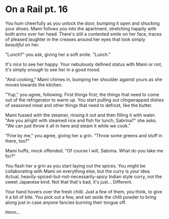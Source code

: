 # On a Rail pt. 16

You hum cheerfully as you unlock the door, bumping it open and shucking your shoes. Mami follows you into the apartment, stretching happily with both arms over her head. There's still a contented smile on her face, traces of pleased laughter in the creases around her eyes that look simply *beautiful* on her.

"Lunch?" you ask, giving her a soft smile. "Lunch."

It's *nice* to see her happy. Your nebulously defined status with Mami or not, it's simply *enough* to see her in a good mood.

"And cooking," Mami chimes in, bumping her shoulder against yours as she moves towards the kitchen.

"Yup," you agree, following. First things first; the things that need to come out of the refrigerator to warm up. You start pulling out clingwrapped dishes of seasoned meat and other things that need to defrost, like the butter.

Mami fussed with the steamer, rinsing it out and then filling it with water. "Are you alright with steamed rice and fish for lunch, Sabrina?" she asks. "We can just throw it all in here and steam it while we cook."

"Fine by me," you agree, giving her a grin. "Throw some greens and stuff in there, too?"

Mami huffs, mock offended. "Of course I will, Sabrina. What do you take me for?"

You flash her a grin as you start laying out the spices. You might be collaborating with Mami on everything else, but the curry is *your* idea. Actual, heavily-spiced-but-not-necessarily-*spicy* Indian style curry, not the sweet Japanese kind. Not that that's bad, it's just... Different.

Your hand hovers over the fresh chilli. Just a few of them, you think, to give it a bit of bite. You pick out a few, and set aside the chilli powder to bring along just in case anyone fancies burning their tongue off.

Hmm...

Mami starts laying out ingredients too, bumping her hip against yours. You smile at her, looping a companionable arm around her waist as she fusses with some utensils.

"Cream?" you ask.

"Cream stew," Mami confirms. "Homura did like it, after all."

"Good idea," you agree, smiling. "Right..." You rub your hands together, and reach for the knife. "... Actually, what do we want to chop up before I start on the chilli?"

Mami smiles, and starts pushing ingredients towards you - carrots, cabbage, potato... The list goes on with little murmurs of discussion over the cooking. The chillis go last, and then you're stepping past Mami to start the stove up while Mami turns to start the deep fryer.

Between the two of you, the kitchen is soon filled with the deliciously savoury smells of cooking food, pots simmering on the stove with fragrant steam wafting forth. Mami fusses with the fryer, expertly adding crumbed chicken without a single splatter. You work at a pan, laying out dumplings before adding water and covering them to steam-fry to a nice golden brown.

On the kitchen table behind you lies freshly steamed mochi dough - they just needed a minute or two to cool down. Mami gets there first, though, and grabs the roller and the dough, flashing you a smile.

You return the smile and twirl past her to check on the steamer with your actual lunch in it. Flicking a glance at the various pots on the stove, you grin at Mami. "Lunch in five?" you ask.

Mami smiles. "Help me with the mochi?"

"Of course," you say, hurrying over and grabbed the discs of dough Mami stamps out to wrap up sweet red bean paste. You make short work of that, producing a neat pile of the little sweet dumplings, and then between Mami and yourself, you dust off the table so that you can lay out your lunch.

Smiling at Mami over the simple, lightly seasoned steamed fish and rice and vegetables, you dig in to your lunch. You only have a few minutes before it's time to be busy with cooking again, after all.

"Say, Sabrina?" Mami asks, between dainty bites. "What was that printout you asked Miss Kure for?"

"Oh," you say. Well. There's a matter of some contention with yourself, isn't it? You've been dickering over whether you should spend some time to do something with that information or not. "Uh, I had Kirika do some research for me, because she has a lot of time spare to spend on the Internet and all, yeah?"

Mami nods, scarfing down some fish.

"There's a magical girl named Kuroki who hasn't been seen in the last few days," you explain. "And, uh-"

Mami smiles at you. "You want to look for her?"

"I'm not going anywhere," you say, reaching across the table to cover her hand. "I might want to spare a bit of time to try some Grief devices to see if I can locate her later, but I'm going *nowhere*. I'm here, Mami, and this -*you*- are important to me." You sigh. "She's been missing for a few days. An hour or two won't make much of a difference."

"Ah," Mami says, shoulders relaxing... you'd say she relaxes imperceptibly, but you *know* her, and you know where to look for that cord of tension and the worried little crease between her eyebrows that eases away. She turns her hand over, palm to palm against yours, and curls her fingers against yours. "S-sorry."

"No," you say firmly. "Never."

Mami smiles at you, a little shaky.

You smile at her, leaving your hand right there as you return to eating your lunch. The silence is... comfortable, and after a moment, Mami follows suit.

And then it's time to return to cooking again. You check on the curry -simmering nicely- while Mami stands next to you, sauteeing some onions. She gives the curry a dubious look as you add the coconut milk. "Isn't that a bit too spicy, Sabrina?"

"Nah," you say, scooping up a spoonful to offer to Mami.

She blows on it to cool it down before daintily sipping it up. Surprise flickers across her face, and she smiles. "That's good!"

You grin at her. "I should hope so," you say. "The coconut milk helps a lot."

Mami smiles back.

"Anyway," you say as you poke at the potato. Needs to soften more, you judge. "I'm... kind of worried about Oriko."

"Oh?" Mami says cautiously, turning away from the stove.

"Yeah," you sigh, eyeing the onions and stirring them. "She's..." You break off with an inarticulate, annoyed sound. "She's depressed, giving up on living, and the confinement is making it worse." To be honest, the way she's acting, you'd guess that the only reason she hasn't Witched out is because of Kirika and the Clear Seed you'd given them.

Speaking of, you do need to check that the next time you go over.

"I... I can see that," Mami agrees, dusting the inside of a tupperware with cornstarch and starting to lay out the mochi inside.

"I'm... well, I can't lift the house arrest, but I kind of want to let them out of the house now and then," you say.

"Homura... Homura seems to dislike them a lot," Mami ventures, still boxing up the mochi.

"Yeah," you say. "I... convincing Sayaka and Homura is probably going to be... horribly hard. And I don't really... doing it behind their backs would be a violation of their trust."

Mami nods. "You'll do the right thing," she says, smiling at you. "I believe in you."

You smile at her. "Thanks, Mami."

"Of course, Sabrina," she says, finishing up the boxing. She returns to the stove, and you yield the onions to her, instead attending to the steamer - freed of your lunch, it's now loaded with little cups of egg. Chawanmushi, some nice, savoury egg custard.

"Few more minutes," you decide, getting a nod of agreement from Mami. "Also, um, Mami."

"Mmm?" she glances over at you.

"About Kuroki..." you start. "I was thinking about enlisting help from nearby meguca, like... Masami, or Kyouko."

"... oh," Mami says, head dipping. She continues stirring the onions in silence.

"If you're OK with that?" you ask anxiously, moving over to encircle your arms around her waist from behind. "I- I'm asking you, Mami. I can pay them for it, too, so it's just... asking them to help, right?"

Mami nods. "I- a-alright," she says, swallowing and leaning into your hug. She takes a shaky breath, visibly forcing herself to relax. "Alright."

"Hey," you say, bumping your head against hers lightly. "You're fine. And I'm here, Mami. Here to stay."

"R-right," she says, steadying a little.

You hold her for a while, until you're forced to abandon the hug and stir the curry. Even so, her mood seems to improve as she shakes it off.

Old, old hurts that never really go away.

Eventually, the cooking winds down, Mami finally cheering up a little, as you playfully feed her one of the freshly made mochi. All the food is nicely packed, filling two baskets to the bursting.

You return to the couch to just sit and rest for a moment, Mami curling up in your arms.

**\[] Write-in**

Spoiler: Vote in abeyance

\-\[X] And about Enchantment: It's easier to make an Enchantment if it's related to oneself's power, right? Should we try to make an Enchantment that controls Grief, or maybe one that cleanses Soul Gems?
\--\[X] If it's OK, dedicate the time until the picnic to practicing whichever enchantment Mami recommends.

\=====​

Cutting the vote here to allow for a decision on what to do next. It's now about two hours before the picnic, enough time for one more thing done.
